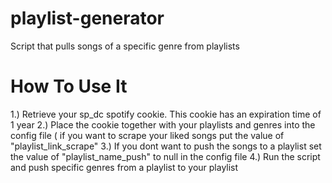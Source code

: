 # playlist-generator
Script that pulls songs of a specific genre from playlists

# How To Use It

1.) Retrieve your sp_dc spotify cookie. This cookie has an expiration time of 1 year
2.) Place the cookie together with your playlists and genres into the config file ( if you want to scrape your liked songs put the value of "playlist_link_scrape"
3.) If you dont want to push the songs to a playlist set the value of "playlist_name_push" to null in the config file
4.) Run the script and push specific genres from a playlist to your playlist
